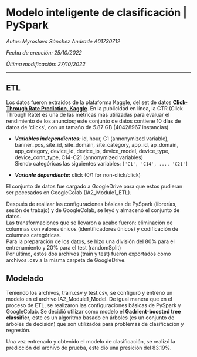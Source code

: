 # **Modelo inteligente de clasificación | PySpark**

_Autor: Myroslava Sánchez Andrade A01730712_

_Fecha de creación: 25/10/2022_

_Última modificación: 27/10/2022_

---

## **ETL**

Los datos fueron extraídos de la plataforma Kaggle, del set de datos **[Click-Through Rate Prediction, Kaggle](https://www.kaggle.com/competitions/avazu-ctr-prediction/overview)**. En la publicidad en línea, la CTR (Click Through Rate) es una de las métricas más utilizadas para evaluar el rendimiento de los anuncios; este conjunto de datos contiene 10 días de datos de 'clicks', con un tamaño de 5.87 GB (40428967 instancias).

- **_Variables independientes:_** id, hour, C1 (annonymized variable), banner_pos, site_id, site_domain, site_category, app_id, ap_domain, app_category, device_id, device_ip, device_model, device_type, device_conn_type, C14-C21 (annonymized variables)
  <br>Siendo categóricas las siguientes variables: `['C1', 'C14', ..., 'C21']`

- **_Varianle dependiente:_** click (0/1 for non-click/click)

El conjunto de datos fue cargado a GoogleDrive para que estos pudieran ser pocesados en GoogleColab (IA2_Module1_ETL).

Después de realizar las configuraciones básicas de PySpark (librerías, sesión de trabajo) y de GoogleColab, se leyó y almacenó el conjunto de datos.
<br>Las transformaciones que se llevaron a acabo fueron: eliminación de columnas con valores únicos (identificadores únicos) y codificación de columnas categóricas.
<br>Para la preparación de los datos, se hizo una división del 80% para el entrenamiento y 20% para el test (randomSplit)
<br>Por último, estos dos archivos (train y test) fueron exportados como archivos .csv a la misma carpeta de GoogleDrive.

## **Modelado**

Teniendo los archivos, train.csv y test.csv, se configuró y entrenó un modelo en el archivo IA2_Module1_Model.
De igual manera que en el proceso de ETL, se realizaron las configuraciones básicas de PySpark y GoogleColab. Se decidió utilizar como modelo el **Gadrient-boosted tree classifier**, este es un algoritmo basado en árboles (es un conjunto de árboles de decisión) que son utilizados para problemas de clasificación y regresión.

Una vez entrenado y obtenido el modelo de clasificación, se realizó la predicción del archivo de prueba, este dio una presición del 83.19%.
